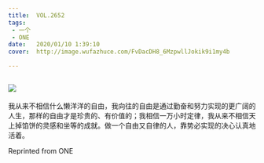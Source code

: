 ```yaml
---
title:	VOL.2652
tags:
 - 一个
 - ONE
date:	2020/01/10 1:39:10
cover:	http://image.wufazhuce.com/FvDacDH8_6MzpwllJokik9i1my4b

---
```

![](http://image.wufazhuce.com/FvDacDH8_6MzpwllJokik9i1my4b)
---

我从来不相信什么懒洋洋的自由，我向往的自由是通过勤奋和努力实现的更广阔的人生，那样的自由才是珍贵的、有价值的；我相信一万小时定律，我从来不相信天上掉馅饼的灵感和坐等的成就。做一个自由又自律的人，靠势必实现的决心认真地活着。
 
Reprinted from ONE

